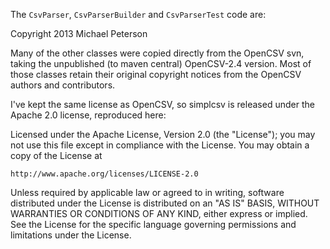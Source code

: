 The `CsvParser`, `CsvParserBuilder` and `CsvParserTest` code are:

Copyright 2013 Michael Peterson

Many of the other classes were copied directly from the OpenCSV svn, taking the unpublished (to maven central) OpenCSV-2.4 version.  Most of those classes retain their original copyright notices from the OpenCSV authors and contributors.

I've kept the same license as OpenCSV, so simplcsv is released under the Apache 2.0 license, reproduced here:

Licensed under the Apache License, Version 2.0 (the "License");
you may not use this file except in compliance with the License.
You may obtain a copy of the License at

    http://www.apache.org/licenses/LICENSE-2.0

Unless required by applicable law or agreed to in writing, software
distributed under the License is distributed on an "AS IS" BASIS,
WITHOUT WARRANTIES OR CONDITIONS OF ANY KIND, either express or implied.
See the License for the specific language governing permissions and
limitations under the License.
